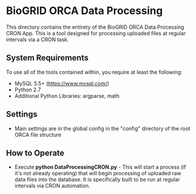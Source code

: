 # BioGRID ORCA Data Processing
This directory contains the entirety of the BioGRID ORCA Data Processing CRON App. This is a tool designed for processing uploaded files at regular intervals via a CRON task.

## System Requirements
To use all of the tools contained within, you require at least the following:

+ MySQL 5.5+ (https://www.mysql.com/)
+ Python 2.7
+ Additional Python Libraries: argparse, math

## Settings
+ Main settings are in the global config in the "config" directory of the root ORCA file structure

## How to Operate
+ Execute **python DataProcessingCRON.py** - This will start a process (if it's not already operating) that will begin processing of uploaded raw data files into the database. It is specifically built to be run at regular intervals via CRON automation.